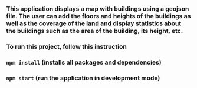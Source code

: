 ### This application displays a map with buildings using a geojson file. The user can add the floors and heights of the buildings as well as the coverage of the land and display statistics about the buildings such as the area of the building, its height, etc.

### To run this project, follow this instruction

### `npm install` (installs all packages and dependencies)

### `npm start` (run the application in development mode)
